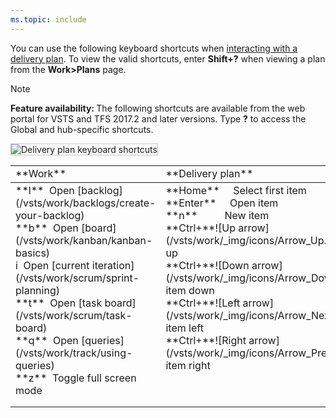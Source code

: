 ```yaml
---
ms.topic: include
---
```



<a id="plan-shortcuts"></a>

You can use the following keyboard shortcuts when [interacting with a delivery plan](/vsts/work/scale/review-team-plans). To view the valid shortcuts, enter **Shift+?** when viewing a plan from the **Work>Plans** page.

>[!NOTE]
><b>Feature availability: </b>The following shortcuts are available from the web portal for VSTS and TFS 2017.2 and later versions. Type **?** to access the Global and hub-specific shortcuts.

<img src="/vsts/_shared/_img/keyboard-shortcuts/delivery-plans.png" alt="Delivery plan keyboard shortcuts" style="border: 1px solid #C3C3C3;" />  


<table width="100%">
<tr>
<td width="26%">**Work**</td>
<td width="26%">**Delivery plan**</td>
<td width="48%">   </td>
</tr>
<tbody valign="top">
<tr>
<td>
**l**&nbsp;&nbsp;Open [backlog](/vsts/work/backlogs/create-your-backlog)<br/>
**b**&nbsp;&nbsp;Open [board](/vsts/work/kanban/kanban-basics)<br/>
i&nbsp;&nbsp;Open [current iteration](/vsts/work/scrum/sprint-planning)<br/>
**t**&nbsp;&nbsp;Open [task board](/vsts/work/scrum/task-board)<br/>
**q**&nbsp;&nbsp;Open [queries](/vsts/work/track/using-queries)<br/>
**z**&nbsp;&nbsp;Toggle full screen mode
</td>

<td>
**Home**&nbsp;&nbsp;&nbsp;&nbsp;&nbsp;Select first item<br/>
**Enter**&nbsp;&nbsp;&nbsp;&nbsp;&nbsp;Open item<br/> 
**n**&nbsp;&nbsp;&nbsp;&nbsp;&nbsp;&nbsp;&nbsp;&nbsp;&nbsp;&nbsp;New item<br/> 
**Ctrl+**![Up arrow](/vsts/work/_img/icons/Arrow_Up.png)&nbsp;Move item up<br/>
**Ctrl+**![Down arrow](/vsts/work/_img/icons/Arrow_Down.png)&nbsp;Move item down<br/>
**Ctrl+**![Left arrow](/vsts/work/_img/icons/Arrow_Next.png)&nbsp;Move item left<br/>
**Ctrl+**![Right arrow](/vsts/work/_img/icons/Arrow_Previous.png)&nbsp;Move item right
</td>

<td>

**Shift+**![Left arrow](/vsts/work/_img/icons/Arrow_Next.png)&nbsp;&nbsp;Pan timeline left<br/>
**Shift+**![Right arrow](/vsts/work/_img/icons/Arrow_Previous.png)&nbsp;&nbsp;Pan timeline right<br/>
**u**&nbsp;&nbsp;&nbsp;&nbsp;&nbsp;&nbsp;&nbsp;&nbsp;&nbsp;&nbsp;&nbsp;&nbsp;Collapse all backlogs<br/>
**o**&nbsp;&nbsp;&nbsp;&nbsp;&nbsp;&nbsp;&nbsp;&nbsp;&nbsp;&nbsp;&nbsp;&nbsp;Expand all backlogs<br/>  
**Shift+pageup**&nbsp;&nbsp;&nbsp;&nbsp;Focus on previous team<br/>
**Shift+pagedown**&nbsp;&nbsp;Focus on next team<br/>  
**Ctrl+Shift+f**&nbsp;&nbsp;&nbsp;&nbsp;&nbsp;&nbsp;Filter results<br/>

</td>
<td>
</tr>
</tbody>
</table>
